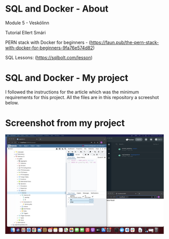 # SQL and Docker - About

Module 5 - Veskólinn

Tutorial Ellert Smári

PERN stack with Docker for beginners - (https://faun.pub/the-pern-stack-with-docker-for-beginners-9fa76e574d82)

SQL Lessons: (https://sqlbolt.com/lesson)

# SQL and Docker - My project

I followed the instructions for the article which was the minimum requirements for this project.
All the files are in this repository a screeshot below.

# Screenshot from my project

<img src="./src/img1.png">
